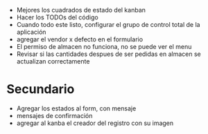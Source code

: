 - Mejores los cuadrados de estado del kanban
- Hacer los TODOs del código
- Cuando todo este listo, configurar el grupo de control total de la aplicación
- agregar el vendor x defecto en el formulario
- El permiso de almacen no funciona, no se puede ver el menu
- Revisar si las cantidades despues de ser pedidas en almacen se actualizan correctamente
# Secundario

- Agregar los estados al form, con mensaje
- mensajes de confirmación
- agregar al kanba el creador del registro con su imagen